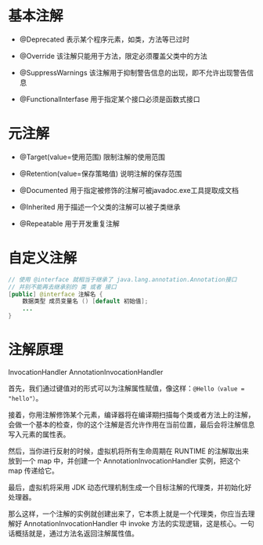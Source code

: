 # 基本注解

- @Deprecated                     表示某个程序元素，如类，方法等已过时

- @Override                          该注解只能用于方法，限定必须覆盖父类中的方法

- @SuppressWarnings        该注解用于抑制警告信息的出现，即不允许出现警告信息

- @FunctionalInterfase       用于指定某个接口必须是函数式接口

# 元注解

- @Target(value=使用范围)                      限制注解的使用范围

- @Retention(value=保存策略值)            说明注解的保存范围

- @Documented                                       用于指定被修饰的注解可被javadoc.exe工具提取成文档

- @Inherited                                              用于描述一个父类的注解可以被子类继承

- @Repeatable                                          用于开发重复注解

# 自定义注解

```java
// 使用 @interface 就相当于继承了 java.lang.annotation.Annotation接口
// 并别不能再去继承别的 类 或者 接口
[public] @interface 注解名 {
    数据类型 成员变量名 () [default 初始值];
    ...
}
```

# 注解原理

InvocationHandler AnnotationInvocationHandler 

首先，我们通过键值对的形式可以为注解属性赋值，像这样：`@Hello（value = "hello"）`。

接着，你用注解修饰某个元素，编译器将在编译期扫描每个类或者方法上的注解，会做一个基本的检查，你的这个注解是否允许作用在当前位置，最后会将注解信息写入元素的属性表。

然后，当你进行反射的时候，虚拟机将所有生命周期在 RUNTIME 的注解取出来放到一个 map 中，并创建一个 AnnotationInvocationHandler 实例，把这个 map 传递给它。

最后，虚拟机将采用 JDK 动态代理机制生成一个目标注解的代理类，并初始化好处理器。

那么这样，一个注解的实例就创建出来了，它本质上就是一个代理类，你应当去理解好 AnnotationInvocationHandler 中 invoke 方法的实现逻辑，这是核心。一句话概括就是，通过方法名返回注解属性值。
